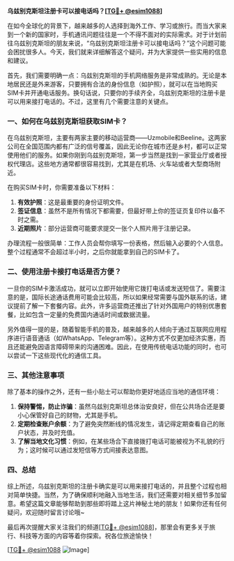 **乌兹别克斯坦注册卡可以接电话吗？[[TG💪+ @esim1088](https://t.me/s/esim1088)]**

在如今全球化的背景下，越来越多的人选择到海外工作、学习或旅行。而当大家来到一个新的国家时，手机通讯问题往往是一个不得不面对的实际需求。对于计划前往乌兹别克斯坦的朋友来说，“乌兹别克斯坦注册卡可以接电话吗？”这个问题可能会困扰很多人。今天，我们就来详细解答这个疑问，并为大家提供一些实用的信息和建议。

首先，我们需要明确一点：乌兹别克斯坦的手机网络服务是非常成熟的。无论是本地居民还是外来游客，只要拥有合法的身份信息（如护照），就可以在当地购买SIM卡并开通电话服务。换句话说，只要你的手续齐全，乌兹别克斯坦的注册卡是可以用来接打电话的。不过，这里有几个需要注意的关键点。

### 一、如何在乌兹别克斯坦获取SIM卡？

在乌兹别克斯坦，主要有两家主要的移动运营商——Uzmobile和Beeline。这两家公司在全国范围内都有广泛的信号覆盖，因此无论你在城市还是乡村，都可以正常使用他们的服务。如果你刚到乌兹别克斯坦，第一步当然是找到一家营业厅或者授权代理店。这些地方通常都很容易找到，尤其是在机场、火车站或者大型商场附近。

在购买SIM卡时，你需要准备以下材料：

1. **有效护照**：这是最重要的身份证明文件。
2. **签证信息**：虽然不是所有情况下都需要，但最好带上你的签证页复印件以备不时之需。
3. **近期照片**：部分运营商可能要求提交一张个人照片用于注册记录。

办理流程一般很简单：工作人员会帮你填写一份表格，然后输入必要的个人信息。整个过程通常不会超过半小时，之后你就能拿到自己的SIM卡了。

### 二、使用注册卡接打电话是否方便？

一旦你的SIM卡激活成功，就可以立即开始使用它拨打电话或发送短信了。需要注意的是，国际长途通话费用可能会比较高，所以如果经常需要与国外联系的话，建议提前了解一下套餐内容。此外，许多运营商还推出了针对外国用户的特别优惠套餐，比如包含一定量的免费国内通话时间或数据流量。

另外值得一提的是，随着智能手机的普及，越来越多的人倾向于通过互联网应用程序进行语音通话（如WhatsApp、Telegram等）。这种方式不仅更加经济实惠，而且还能避免因语言障碍带来的沟通困难。因此，在使用传统电话功能的同时，也可以尝试一下这些现代化的通信工具。

### 三、其他注意事项

除了基本的操作之外，还有一些小贴士可以帮助你更好地适应当地的通信环境：

1. **保持警惕，防止诈骗**：虽然乌兹别克斯坦总体治安良好，但在公共场合还是要小心保管好自己的财物，尤其是手机。
2. **定期检查账户余额**：为了避免突然断线的情况发生，请记得定期查看自己的账户状态，并及时充值。
3. **了解当地文化习惯**：例如，在某些场合下直接拨打电话可能被视为不礼貌的行为；这时候可以通过发短信等方式间接表达意图。

### 四、总结

综上所述，乌兹别克斯坦的注册卡确实是可以用来接打电话的，并且整个过程也相对简单快捷。当然，为了确保顺利地融入当地生活，我们还需要对相关细节多加留意。希望这篇文章能够帮助到那些即将踏上这片神秘土地的朋友！如果你还有任何疑问，欢迎随时留言讨论哦~

最后再次提醒大家关注我们的频道[[TG💪+ @esim1088](https://t.me/s/esim1088)]，那里会有更多关于旅行、科技等方面的内容等着你探索。祝各位旅途愉快！

[[TG💪+ @esim1088](https://t.me/s/esim1088) ![Image](https://i.postimg.cc/4NQfJmqS/Snipaste-2025-05-13-00-14-12.png)]